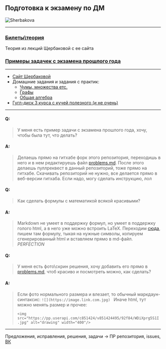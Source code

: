 ## Подготовка к экзамену по ДМ

![Sherbakova](http://kadm.imkn.urfu.ru/files/shcherbakovaportret2-urfu.jpg)
___
### [Билеты\теория](https://docs.google.com/document/d/1EACQI7TS2PBfiRZQu_DXI_lsPKuRzo9wm6kUUR1x-6o/edit#heading=h.iaq0rwmctbe4)
Теория из лекций Щербаковой с ее сайта

### [Примеры задачек с экзамена прошлого года](/problems.md)
___
* [Сайт Щербаковой](http://univer2005-73.narod.ru/) 
* Домашние задания и задания с практик:
  + [Чумы, множества етс.](https://docs.google.com/viewer?url=https://github.com/FunFunFine/diskoteka/raw/master/dzdm_kn2015_part1-3.pdf)
  + [Графы](https://docs.google.com/viewer?url=https://github.com/FunFunFine/diskoteka/raw/master/dzdm_ft2018_part4.pdf)
  + [Общая алгебра](https://docs.google.com/viewer?url=https://github.com/FunFunFine/diskoteka/raw/master/dzdm_ft2018_part5.pdf)
* [Гугл-диск 3 курса с кучей полезного (и не очень)](https://drive.google.com/drive/folders/0B5oqw2xJtL_oZjI0R000N1RuZFk)

___

#### Q:
> У меня есть пример задачи с экзамена прошлого года, хочу, чтобы была тут, что делать?
#### A:
> Делаешь прямо на гитхабе форк этого репозитория, переходишь в него и в нем редактируешь файл [problems.md](/problems.md). После этого делаешь пуллреквест в данный репозиторий, тоже прямо на гитхабе. 
> Скачивать репозиторий не нужно, все делается прямо в веб-версии гитхаба.
> Если надо, могу сделать инструкцию, лол

#### Q:
> Как сделать формулы с математикой всякой красивыми?
#### A:
> Markdown не умеет в поддержку формул, но умеет в поддержку голого html, а в него уже можно встроить LaTeX. 
> Переходим [сюда](https://www.codecogs.com/latex/eqneditor.php), пишем там формулу, тыкая на нужные символы,
>  копируем сгенерированный html и вставляем прямо в md-файл. *PERFECTION*
#### Q:
> У меня есть фото\скрин решения, хочу добавить его прямо в [problems.md](/problems.md), чтоб красиво и посмотреть можно, как сделать?
#### A:
> Если фото нормального размера и влезает, то обычный маркдаун-синтаксис: 
> ```![](https://image.link.com.jpg) ```
> Иначе html, тут можно менять размер и прочее:
> 
>```<img src="https://pp.userapi.com/c851424/v851424495/92f84/WDiXprg5S1I.jpg" alt="drawing" width="400"/>```
___
Предложения, исправления, решения, задачи -> ПР репозитория, issues, [ВК](https://vk.com/funfunfine)
